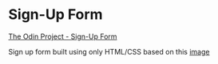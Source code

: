 # Sign-Up Form
[The Odin Project - Sign-Up Form](https://www.theodinproject.com/lessons/intermediate-html-and-css-sign-up-form)

Sign up form built using only HTML/CSS based on this [image](https://cdn.statically.io/gh/TheOdinProject/curriculum/5f37d43908ef92499e95a9b90fc3cc291a95014c/html_css/project-sign-up-form/sign-up-form.png)
